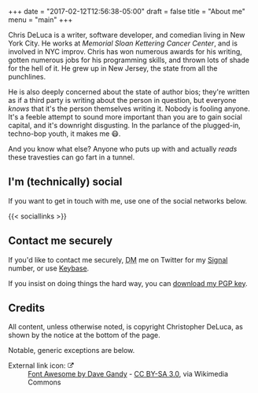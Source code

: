 +++
date = "2017-02-12T12:56:38-05:00"
draft = false
title = "About me"
menu = "main"
+++

Chris DeLuca is a writer, software developer, and comedian living in New York
City. He works at *Memorial Sloan Kettering Cancer Center*, and is involved
in NYC improv. Chris has won numerous awards for his writing, gotten numerous
jobs for his programming skills, and thrown lots of shade for the hell of it.
He grew up in New Jersey, the state from all the punchlines.

He is also deeply concerned about the state of author bios; they're written as
if a third party is writing about the person in question, but everyone *knows*
that it's the person themselves writing it. Nobody is fooling anyone. It's a
feeble attempt to sound more important than you are to gain social capital,
and it's downright disgusting. In the parlance of the plugged-in, techno-bop
youth, it makes me :mask:.

And you know what else? Anyone who puts up with and actually *reads*
these travesties can go fart in a tunnel.

## I'm (technically) social

If you want to get in touch with me, use one of the social networks below.

{{< sociallinks >}}

## Contact me securely

If you'd like to contact me securely, <abbr title="Dungeon Master">DM</abbr> me on Twitter for my [Signal](https://whispersystems.org) number, or use [Keybase](https://keybase.io).

If you insist on doing things the hard way, you can <a download href="/files/chris-deluca-pgp.pub.asc">download my PGP key</a>.

## Credits

All content, unless otherwise noted, is copyright Christopher DeLuca, as shown
by the notice at the bottom of the page.

Notable, generic exceptions are below.

<dl>
  <dt>External link icon:
  <svg width="12" height="12" xmlns="http://www.w3.org/2000/svg" viewBox="0 -256 1850 1850"><path d="M1438.373 818.95v320q0 119-84.5 203.5t-203.5 84.5h-832q-119 0-203.5-84.5t-84.5-203.5v-832q0-119 84.5-203.5t203.5-84.5h704q14 0 23 9t9 23v64q0 14-9 23t-23 9h-704q-66 0-113 47t-47 113v832q0 66 47 113t113 47h832q66 0 113-47t47-113v-320q0-14 9-23t23-9h64q14 0 23 9t9 23zm384-864v512q0 26-19 45t-45 19q-26 0-45-19l-176-176-652 652q-10 10-23 10t-23-10l-114-114q-10-10-10-23t10-23l652-652-176-176q-19-19-19-45t19-45q19-19 45-19h512q26 0 45 19t19 45z" fill="currentColor"/></svg>
  </dt>
  <dd><a href="http://fortawesome.github.com/Font-Awesome">Font Awesome by Dave Gandy</a> - <a href="http://creativecommons.org/licenses/by-sa/3.0">CC BY-SA 3.0</a>, via Wikimedia Commons</dd>
</dl>
 
